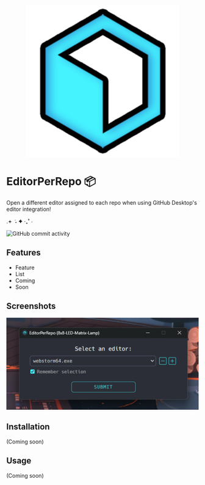 <div style="text-align: center;"><img alt="EPR Icon" width="400" height="400" src="media/epr-icon.png"/></div>


# EditorPerRepo 📦

Open a different editor assigned to each repo when using GitHub Desktop's editor integration!

.𖥔 ݁ ˖ ✦ ‧₊˚ ⋅

![GitHub commit activity](https://img.shields.io/github/commit-activity/m/rynstwrt/https%3A%2F%2Fwww.github.com%2Frynstwrt%2FEditorPerRepoElectron)

[//]: # (<img alt="EPR Icon" width="400" height="400" src="media/epr-icon.png"/>)

## Features

- Feature
- List
- Coming
- Soon

## Screenshots

![EPR editor select menu screenshot](media/screenshot1.png)

## Installation

(Coming soon)

## Usage

(Coming soon)

